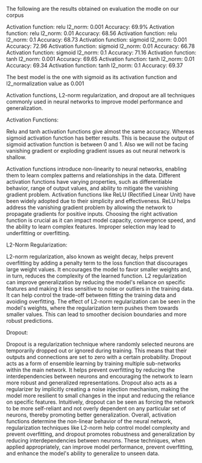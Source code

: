 The following are the results obtained on evaluation the modle on our corpus

Activation function: relu       l2_norm: 0.001  Accuracy: 69.9%
Activation function: relu       l2_norm: 0.01   Accuracy: 68.56
Activation function: relu       l2_norm: 0.1    Accuracy: 68.73
Activation function: sigmoid    l2_norm: 0.001  Accuracy: 72.96
Activation function: sigmoid    l2_norm: 0.01   Accuracy: 66.78
Activation function: sigmoid    l2_norm: 0.1    Accuracy: 71.16
Activation function: tanh       l2_norm: 0.001  Accuracy: 69.65
Activation function: tanh       l2_norm: 0.01   Accuracy: 69.34
Activation function: tanh       l2_norm: 0.1    Accuracy: 69.37

The best model is the one with sigmoid as its activation function and l2_normalization value as 0.001

Activation functions, L2-norm regularization, and dropout are all techniques commonly used in neural networks to improve model performance and generalization.

Activation Functions:

Relu and tanh activation functions give almost the same accuracy. Whereas sigmoid activation function has better results. This is because the output of sigmoid activation function is between 0 and 1. Also we will not be facing vanishing gradient or exploding gradient issues as out neural network is shallow. 

Activation functions introduce non-linearity to neural networks, enabling them to learn complex patterns and relationships in the data. Different activation functions have varying properties, such as differentiable behavior, range of output values, and ability to mitigate the vanishing gradient problem.
Activation functions like ReLU (Rectified Linear Unit) have been widely adopted due to their simplicity and effectiveness. ReLU helps address the vanishing gradient problem by allowing the network to propagate gradients for positive inputs.
Choosing the right activation function is crucial as it can impact model capacity, convergence speed, and the ability to learn complex features. Improper selection may lead to underfitting or overfitting.


L2-Norm Regularization:

L2-norm regularization, also known as weight decay, helps prevent overfitting by adding a penalty term to the loss function that discourages large weight values. It encourages the model to favor smaller weights and, in turn, reduces the complexity of the learned function.
L2 regularization can improve generalization by reducing the model's reliance on specific features and making it less sensitive to noise or outliers in the training data. It can help control the trade-off between fitting the training data and avoiding overfitting.
The effect of L2-norm regularization can be seen in the model's weights, where the regularization term pushes them towards smaller values. This can lead to smoother decision boundaries and more robust predictions.


Dropout:

Dropout is a regularization technique where randomly selected neurons are temporarily dropped out or ignored during training. This means that their outputs and connections are set to zero with a certain probability.
Dropout acts as a form of ensemble learning by training multiple sub-networks within the main network. It helps prevent overfitting by reducing the interdependencies between neurons and encouraging the network to learn more robust and generalized representations.
Dropout also acts as a regularizer by implicitly creating a noise injection mechanism, making the model more resilient to small changes in the input and reducing the reliance on specific features.
Intuitively, dropout can be seen as forcing the network to be more self-reliant and not overly dependent on any particular set of neurons, thereby promoting better generalization.
Overall, activation functions determine the non-linear behavior of the neural network, regularization techniques like L2-norm help control model complexity and prevent overfitting, and dropout promotes robustness and generalization by reducing interdependencies between neurons. These techniques, when applied appropriately, can improve model performance, prevent overfitting, and enhance the model's ability to generalize to unseen data.
